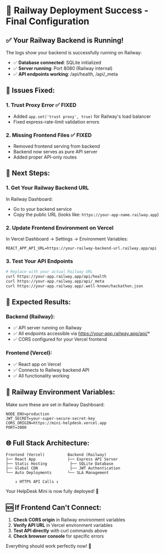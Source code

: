 # 🎉 Railway Deployment Success - Final Configuration

## ✅ Your Railway Backend is Running!

The logs show your backend is successfully running on Railway:
- ✅ **Database connected**: SQLite initialized
- ✅ **Server running**: Port 8080 (Railway internal)
- ✅ **API endpoints working**: /api/health, /api/_meta

## 🚨 Issues Fixed:

### **1. Trust Proxy Error** ✅ FIXED
- Added `app.set('trust proxy', true)` for Railway's load balancer
- Fixed express-rate-limit validation errors

### **2. Missing Frontend Files** ✅ FIXED  
- Removed frontend serving from backend
- Backend now serves as pure API server
- Added proper API-only routes

## 🔗 Next Steps:

### **1. Get Your Railway Backend URL**

In Railway Dashboard:
- Go to your backend service
- Copy the public URL (looks like: `https://your-app-name.railway.app`)

### **2. Update Frontend Environment on Vercel**

In Vercel Dashboard → Settings → Environment Variables:
```env
REACT_APP_API_URL=https://your-railway-backend-url.railway.app/api
```

### **3. Test Your API Endpoints**

```bash
# Replace with your actual Railway URL
curl https://your-app.railway.app/api/health
curl https://your-app.railway.app/api/_meta
curl https://your-app.railway.app/.well-known/hackathon.json
```

## 🎯 Expected Results:

### **Backend (Railway):**
- ✅ API server running on Railway
- ✅ All endpoints accessible via https://your-app.railway.app/api/*
- ✅ CORS configured for your Vercel frontend

### **Frontend (Vercel):**
- ✅ React app on Vercel
- ✅ Connects to Railway backend API
- ✅ All functionality working

## 🔧 Railway Environment Variables:

Make sure these are set in Railway Dashboard:

```env
NODE_ENV=production
JWT_SECRET=your-super-secure-secret-key
CORS_ORIGIN=https://mini-helpdesk.vercel.app
PORT=3000
```

## 🌐 Full Stack Architecture:

```
Frontend (Vercel)          Backend (Railway)
├── React App              ├── Express API Server
├── Static Hosting          ├── SQLite Database  
├── Global CDN              ├── JWT Authentication
└── Auto Deployments       └── SLA Management

    ↕️ HTTPS API Calls ↕️
```

Your HelpDesk Mini is now fully deployed! 🚀

## 🆘 If Frontend Can't Connect:

1. **Check CORS origin** in Railway environment variables
2. **Verify API URL** in Vercel environment variables  
3. **Test API directly** with curl commands above
4. **Check browser console** for specific errors

Everything should work perfectly now! 🎉